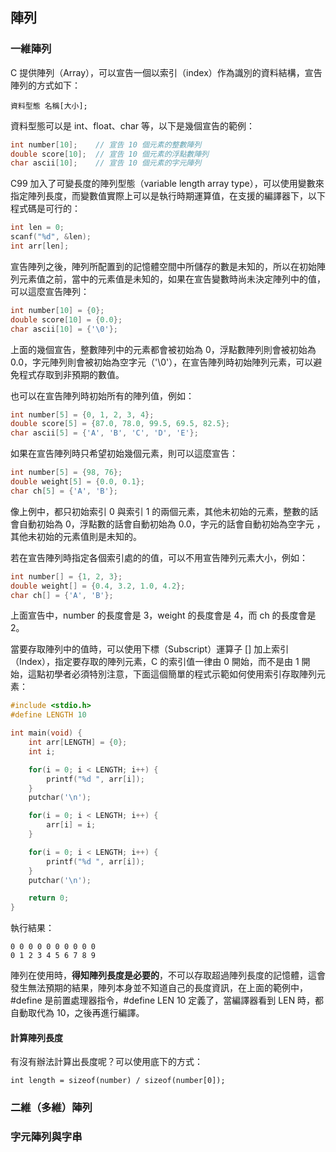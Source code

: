 ## 陣列
### 一維陣列
C 提供陣列（Array），可以宣告一個以索引（index）作為識別的資料結構，宣告陣列的方式如下：
```
資料型態 名稱[大小];
```
資料型態可以是 int、float、char 等，以下是幾個宣告的範例：
```c
int number[10];    // 宣告 10 個元素的整數陣列
double score[10];  // 宣告 10 個元素的浮點數陣列
char ascii[10];    // 宣告 10 個元素的字元陣列
```
C99 加入了可變長度的陣列型態（variable length array type），可以使用變數來指定陣列長度，而變數值實際上可以是執行時期運算值，在支援的編譯器下，以下程式碼是可行的：
```c
int len = 0;
scanf("%d", &len);
int arr[len];
```
宣告陣列之後，陣列所配置到的記憶體空間中所儲存的數是未知的，所以在初始陣列元素值之前，當中的元素值是未知的，如果在宣告變數時尚未決定陣列中的值，可以這麼宣告陣列：
```c
int number[10] = {0};
double score[10] = {0.0};
char ascii[10] = {'\0'};
```
上面的幾個宣告，整數陣列中的元素都會被初始為 0，浮點數陣列則會被初始為 0.0，字元陣列則會被初始為空字元（'\0'），在宣告陣列時初始陣列元素，可以避免程式存取到非預期的數值。  
  
也可以在宣告陣列時初始所有的陣列值，例如：
```c
int number[5] = {0, 1, 2, 3, 4};
double score[5] = {87.0, 78.0, 99.5, 69.5, 82.5};
char ascii[5] = {'A', 'B', 'C', 'D', 'E'};
```
如果在宣告陣列時只希望初始幾個元素，則可以這麼宣告：
```c
int number[5] = {98, 76}; 
double weight[5] = {0.0, 0.1}; 
char ch[5] = {'A', 'B'}; 
```
像上例中，都只初始索引 0 與索引 1 的兩個元素，其他未初始的元素，整數的話會自動初始為 0，浮點數的話會自動初始為 0.0，字元的話會自動初始為空字元 ，其他未初始的元素值則是未知的。

若在宣告陣列時指定各個索引處的的值，可以不用宣告陣列元素大小，例如：
```c
int number[] = {1, 2, 3};
double weight[] = {0.4, 3.2, 1.0, 4.2};
char ch[] = {'A', 'B'};
```
上面宣告中，number 的長度會是 3，weight 的長度會是 4，而 ch 的長度會是 2。

當要存取陣列中的值時，可以使用下標（Subscript）運算子 [] 加上索引（Index），指定要存取的陣列元素，C 的索引值一律由 0 開始，而不是由 1 開始，這點初學者必須特別注意，下面這個簡單的程式示範如何使用索引存取陣列元素：
```c
#include <stdio.h>
#define LENGTH 10

int main(void) {
    int arr[LENGTH] = {0};
    int i;

    for(i = 0; i < LENGTH; i++) {
        printf("%d ", arr[i]);
    }
    putchar('\n');

    for(i = 0; i < LENGTH; i++) {
        arr[i] = i;
    }

    for(i = 0; i < LENGTH; i++) {
        printf("%d ", arr[i]);
    }
    putchar('\n');

    return 0;
} 
```
執行結果：
```
0 0 0 0 0 0 0 0 0 0 
0 1 2 3 4 5 6 7 8 9 
```
陣列在使用時，**得知陣列長度是必要的**，不可以存取超過陣列長度的記憶體，這會發生無法預期的結果，陣列本身並不知道自己的長度資訊，在上面的範例中，#define 是前置處理器指令，#define LEN 10 定義了，當編譯器看到 LEN 時，都自動取代為 10，之後再進行編譯。
#### 計算陣列長度
有沒有辦法計算出長度呢？可以使用底下的方式：
```
int length = sizeof(number) / sizeof(number[0]);
```
### 二維（多維）陣列

### 字元陣列與字串
